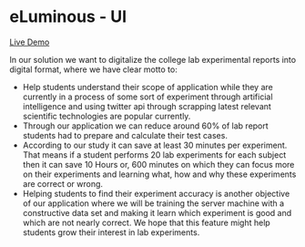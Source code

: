 # eLuminous - UI

[Live Demo](https://e-luminous.github.io/ui/)

In our solution we want to digitalize the college lab experimental reports into digital format, where we have clear motto to:

- Help students understand their scope of application while they are currently in a process of some sort of experiment through artificial intelligence and using twitter api through scrapping latest relevant scientific technologies are popular currently.
- Through our application we can reduce around 60% of lab report students had to prepare and calculate their test cases.
- According to our study it can save at least 30 minutes per experiment. That means if a student performs 20 lab experiments for each subject then it can save 10 Hours or, 600 minutes on which they can focus more on their experiments and learning what, how and why these experiments are correct or wrong.
- Helping students to find their experiment accuracy is another objective of our application where we will be training the server machine with a constructive data set and making it learn which experiment is good and which are not nearly correct. We hope that this feature might help students grow their interest in lab experiments.
